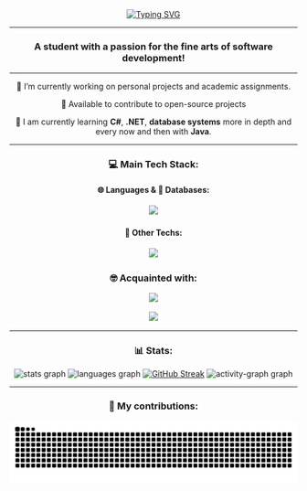 <div align="center">
  <a href="https://git.io/typing-svg"><img src="https://readme-typing-svg.demolab.com?font=Roboto&weight=700&size=35&duration=3000&pause=500&center=true&vCenter=true&width=475&height=65&lines=Hi+there!%F0%9F%91%8B;I+am+Felipe+Piacenza+%F0%9F%98%81" alt="Typing SVG" /></a>
</div>

<hr>

<h3 align="center">A student with a passion for the fine arts of software development!</h3>

<hr>

<div align="center">
 
🔭 I’m currently working on personal projects and academic assignments.

👯 Available to contribute to open-source projects

🌱 I am currently learning **C#**, **.NET**, **database systems** more in depth and every now and then with **Java**.

 </div>

<hr>

<h3 align="center">💻 Main Tech Stack:</h3>
<h4 align="center">🌐 Languages & 💾 Databases:</h4>
<p align="center">
    <img src="https://skillicons.dev/icons?i=cs,dotnet" />
</p>

<h4 align="center">🔧 Other Techs:</h4>
<p align="center">
    <img src="https://skillicons.dev/icons?i=docker,bash,linux,notion" />
</p>

<h3 align="center">🤓 Acquainted with:</h3>
  <div>
    <p align="center">
      <img src="https://skillicons.dev/icons?i=java,js,html,css" />
    </p>
  </div>
  <div>
    <p align="center">
      <img src="https://skillicons.dev/icons?i=mongodb,mysql" />
    </p>
  </div>

<hr>

<h3 align="center">📊 Stats:</h3>
<div align="center">
  <img src="https://github-readme-stats.vercel.app/api?username=felipiacenza&hide_title=false&hide_rank=true&show_icons=true&include_all_commits=true&count_private=true&disable_animations=false&theme=github_dark&locale=en&hide_border=true&order=1" height="150" alt="stats graph"  />
  <img src="https://github-readme-stats.vercel.app/api/top-langs?username=felipiacenza&locale=en&hide_title=true&layout=compact&card_width=320&langs_count=10&theme=github_dark&hide_border=true&order=2" height="150" alt="languages graph"  />
<a href="https://git.io/streak-stats"><img src="https://streak-stats.demolab.com?user=felipiacenza&theme=github-dark-blue&hide_border=true&border_radius=12&card_width=500&card_height=300" alt="GitHub Streak" /></a>
  <img src="https://github-readme-activity-graph.vercel.app/graph?username=felipiacenza&radius=16&theme=github-dark&area=true&order=5&hide_border=true&hide_title=false" height="300" alt="activity-graph graph"  />
</div>

<hr>

<h3 align="center">🐍 My contributions:</h3>
<div align="center">
  <img src="https://raw.githubusercontent.com/felipiacenza/felipiacenza/output/snake.svg" alt="Snake animation" />
</div>
